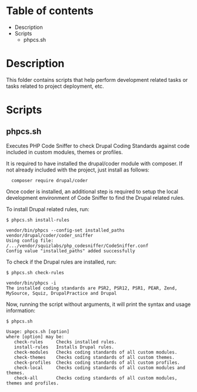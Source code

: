 # Table of contents

* Description
* Scripts
  * phpcs.sh


# Description

This folder contains scripts that help perform development related tasks or
tasks related to project deployment, etc.


# Scripts

## phpcs.sh

Executes PHP Code Sniffer to check Drupal Coding Standards against code included
in custom modules, themes or profiles.

It is required to have installed the drupal/coder module with composer. If not
already included with the project, just install as follows:

```
  composer require drupal/coder
```

Once coder is installed, an additional step is required to setup the local
development environment of Code Sniffer to find the Drupal related rules.

To install Drupal related rules, run:

```
$ phpcs.sh install-rules

vendor/bin/phpcs --config-set installed_paths vendor/drupal/coder/coder_sniffer
Using config file: /.../vendor/squizlabs/php_codesniffer/CodeSniffer.conf
Config value "installed_paths" added successfully
```

To check if the Drupal rules are installed, run:

```
$ phpcs.sh check-rules

vendor/bin/phpcs -i
The installed coding standards are PSR2, PSR12, PSR1, PEAR, Zend, MySource, Squiz, DrupalPractice and Drupal
```

Now, running the script without arguments, it will print the syntax and usage
information:

```
$ phpcs.sh

Usage: phpcs.sh [option]
where [option] may be:
   check-rules     Checks installed rules.
   install-rules   Installs Drupal rules.
   check-modules   Checks coding standards of all custom modules.
   check-themes    Checks coding standards of all custom themes.
   check-profiles  Checks coding standards of all custom profiles.
   check-local     Checks coding standards of all custom modules and themes.
   check-all       Checks coding standards of all custom modules, themes and profiles.
```
